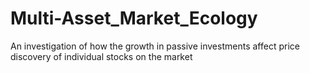 # Multi-Asset_Market_Ecology
An investigation of how the growth in passive investments affect price discovery of individual stocks on the market
